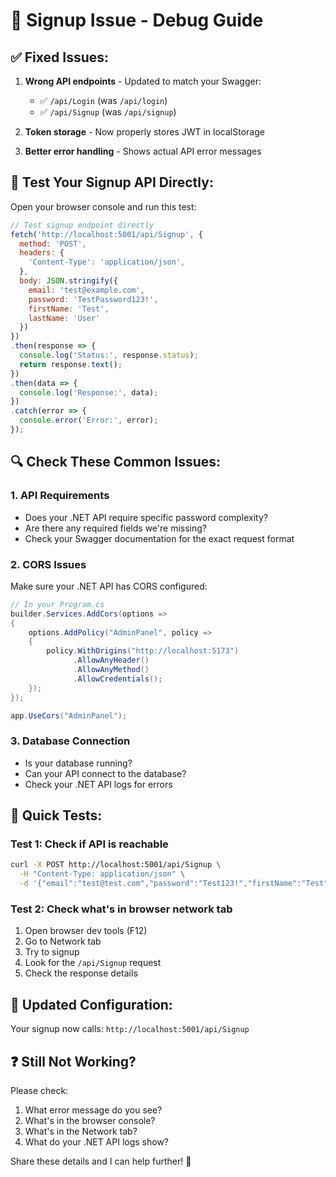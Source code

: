 # 🚨 Signup Issue - Debug Guide

## ✅ **Fixed Issues:**

1. **Wrong API endpoints** - Updated to match your Swagger:
   - ✅ `/api/Login` (was `/api/login`)
   - ✅ `/api/Signup` (was `/api/signup`)

2. **Token storage** - Now properly stores JWT in localStorage
3. **Better error handling** - Shows actual API error messages

## 🧪 **Test Your Signup API Directly:**

Open your browser console and run this test:

```javascript
// Test signup endpoint directly
fetch('http://localhost:5001/api/Signup', {
  method: 'POST',
  headers: {
    'Content-Type': 'application/json',
  },
  body: JSON.stringify({
    email: 'test@example.com',
    password: 'TestPassword123!',
    firstName: 'Test',
    lastName: 'User'
  })
})
.then(response => {
  console.log('Status:', response.status);
  return response.text();
})
.then(data => {
  console.log('Response:', data);
})
.catch(error => {
  console.error('Error:', error);
});
```

## 🔍 **Check These Common Issues:**

### 1. **API Requirements**
- Does your .NET API require specific password complexity?
- Are there any required fields we're missing?
- Check your Swagger documentation for the exact request format

### 2. **CORS Issues**
Make sure your .NET API has CORS configured:

```csharp
// In your Program.cs
builder.Services.AddCors(options =>
{
    options.AddPolicy("AdminPanel", policy =>
    {
        policy.WithOrigins("http://localhost:5173")
              .AllowAnyHeader()
              .AllowAnyMethod()
              .AllowCredentials();
    });
});

app.UseCors("AdminPanel");
```

### 3. **Database Connection**
- Is your database running?
- Can your API connect to the database?
- Check your .NET API logs for errors

## 🎯 **Quick Tests:**

### Test 1: Check if API is reachable
```bash
curl -X POST http://localhost:5001/api/Signup \
  -H "Content-Type: application/json" \
  -d '{"email":"test@test.com","password":"Test123!","firstName":"Test","lastName":"User"}'
```

### Test 2: Check what's in browser network tab
1. Open browser dev tools (F12)
2. Go to Network tab
3. Try to signup
4. Look for the `/api/Signup` request
5. Check the response details

## 🔧 **Updated Configuration:**

Your signup now calls: `http://localhost:5001/api/Signup`

## ❓ **Still Not Working?**

Please check:
1. What error message do you see?
2. What's in the browser console?
3. What's in the Network tab?
4. What do your .NET API logs show?

Share these details and I can help further! 🚀
